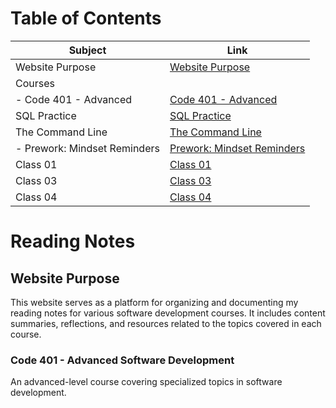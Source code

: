 # Table of Contents
| Subject                        | Link                                  
| ------------------------------ | ------------------------------------- |
| Website Purpose                | [Website Purpose](#website-purpose)   |
| Courses                        |                                       |
|   - Code 401 - Advanced        | [Code 401 - Advanced](#code-401---advanced-software-development) |
| SQL Practice                   | [SQL Practice](SQLPractice.md)        |
| The Command Line               | [The Command Line](./ComandLine.md)  |
|   - Prework: Mindset Reminders | [Prework: Mindset Reminders](PrepYourMindset.md) |
| Class 01                       | [Class 01](class-01.md)               |
| Class 03                       | [Class 03](class03.md)               |
| Class 04                       | [Class 04](class04.md)               |




# Reading Notes 

## Website Purpose

This website serves as a platform for organizing and documenting my reading notes for various software development courses. It includes content summaries, reflections, and resources related to the topics covered in each course.

### Code 401 - Advanced Software Development

An advanced-level course covering specialized topics in software development.
